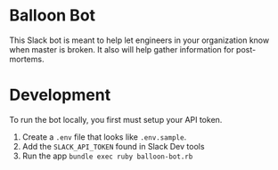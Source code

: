 # Balloon Bot

This Slack bot is meant to help let engineers in your organization know when master is broken. It also will help gather information for post-mortems.

# Development

To run the bot locally, you first must setup your API token. 

1. Create a `.env` file that looks like `.env.sample`. 
1. Add the `SLACK_API_TOKEN` found in Slack Dev tools
1. Run the app `bundle exec ruby balloon-bot.rb`

